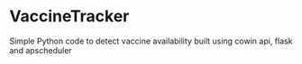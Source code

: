 # VaccineTracker
Simple Python code to detect vaccine availability
built using cowin api, flask and apscheduler
